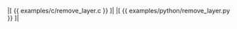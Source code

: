|[<!-- language="c" -->
{{ examples/c/remove_layer.c }}
]|
|[<!-- language="python" -->
{{ examples/python/remove_layer.py }}
]|
